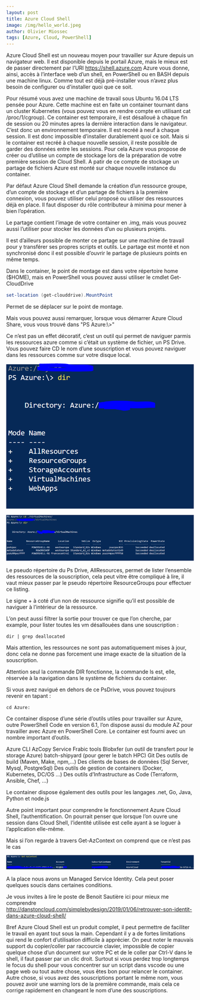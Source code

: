 ```yaml
---
layout: post
title: Azure Cloud Shell
image: /img/hello_world.jpeg
author: Olivier Miossec
tags: [Azure, Cloud, PowerShell]
---
```


Azure Cloud Shell est un nouveau moyen pour travailler sur Azure depuis un navigateur web. Il est disponible depuis le portail Azure, mais le mieux est de passer directement par l’URI https://shell.azure.com 
Azure vous donne, ainsi,  accès à l’interface web d’un shell, en PowerShell ou en BASH depuis une machine linux. 
Comme tout est déjà pré-installer vous n’avez plus besoin de configurer ou d'installer quoi que ce soit.  

Pour résumé vous avez une machine de travail sous Ubuntu 16.04 LTS pensée pour Azure. Cette machine est en faite un container tournant dans un cluster Kubernetes (vous pouvez vous en rendre compte en utilisant cat /proc/1/cgroup). 
Ce container est temporaire, il est désalloué à chaque fin de session ou 20 minutes apres la dernière interaction dans le navigateur. 
C’est donc un environnement temporaire. Il est recréé à neuf à chaque session. Il est donc impossible d’installer durablement quoi ce soit. 
Mais si le container est recréé à chaque nouvelle session, il reste possible de garder des données entre les sessions. Pour cela Azure vous propose de créer ou d’utilise un compte de stockage lors de la préparation de votre première session de Cloud Shell. A patir de ce compte de stockage un partage de fichiers Azure est monté sur chaque nouvelle instance du container. 

Par défaut Azure Cloud Shell demande la création d’un ressource groupe, d’un compte de stockage et d’un partage de fichiers à la première connexion, vous pouvez utiliser celui proposé ou utiliser des ressources déjà en place. Il faut disposer du rôle contributeur à minima pour mener à bien l’opération. 

Le partage contient l’image de votre container en .img, mais vous pouvez aussi l’utiliser pour stocker les données d’un ou plusieurs projets. 

Il est d’ailleurs possible de monter ce partage sur une machine de travail pour y transférer ses propres scripts et outils. Le partage est monté et non synchronisé donc il est possible d’ouvrir le partage de plusieurs points en même temps. 

Dans le container, le point de montage est dans votre répertoire home ($HOME), mais en PowerShell vous pouvez aussi utiliser le cmdlet Get-CloudDrive

````Powershell 
set-location (get-clouddrive).MountPoint 
````

Permet de se déplacer sur le point de montage.

Mais vous pouvez aussi remarquer, lorsque vous démarrer Azure Cloud Share, vous vous trouvé dans "PS Azure:\\>"

Ce n’est pas un effet décoratif, c’est un outil qui permet de naviguer parmis les ressources azure comme si c’était un système de fichier, un PS Drive. 
Vous pouvez faire CD le nom d’une souscription et vous pouvez naviguer dans les ressources comme sur votre disque local. 

![image-center](/img/azshell/AzureDrive2.PNG)


![image-center](/img/azshell/AzureDrive.PNG)

Le pseudo répertoire du Ps Drive, AllResources, permet de lister l’ensemble des ressources de la souscription, cela peut vitre être compliqué à lire, il vaut mieux passer par le pseudo répertoire ResourceGroups pour effectuer ce listing.

Le signe + à coté d’un non de ressource signifie qu’il est possible de naviguer à l’intérieur de la ressource.

L’on peut aussi filtrer la sortie pour trouver ce que l’on cherche, par example, pour lister toutes les vm désallouées dans une souscription : 

````
dir | grep deallocated
````

Mais attention, les ressources ne sont pas automatiquement mises à jour, donc cela ne donne pas forcement une image exacte de la situation de la souscription. 

Attention seul la commande DIR fonctionne, la commande ls est, elle, réservée à la navigation dans le système de fichiers du container.

Si vous avez navigué en dehors de ce PsDrive, vous pouvez toujours revenir en tapant : 

````
cd Azure:
````

Ce container dispose d’une série d’outils utiles pour travailler sur Azure, outre PowerShell Code en version 6.1, l’on dispose aussi du module AZ pour travailler avec Azure en PowerShell Core. Le container est fourni avec un nombre important d’outils.

Azure CLI
AzCopy
Service Frabic tools 
Blobxfer (un outil de transfert pour le storage Azure)
batch-shipyard (pour gerer le batch HPC)
Git
Des outils de build (Maven, Make, npm,…)
Des clients de bases de données (Sql Server, Mysql, PostgreSql)
Des outils de gestion de containers (Docker, Kubernetes, DC/OS …)
Des outils d’Infrastructure as Code (Terraform, Ansible, Chef, …)

Le container dispose également des outils pour les langages .net, Go, Java, Python et node.js

Autre point important pour comprendre le fonctionnement Azure Cloud Shell, l’authentification. On pourrait penser que lorsque l’on ouvre une session dans Cloud Shell, l’identité utilisée est celle ayant à se loguer à l’application elle-même. 

Mais si l’on regarde à travers Get-AzContext on comprend que ce n’est pas le cas 

![image-center](/img/azshell/Msi.PNG)

A la place nous avons un Managed Service Identity. Cela peut poser quelques soucis dans certaines conditions.

Je vous invites à lire le poste de Benoit Sautière ici pour mieux me comprendre
http://danstoncloud.com/simplebydesign/2019/01/06/retrouver-son-identit-dans-azure-cloud-shell/



Bref Azure Cloud Shell est un produit complet, il peut permettre de faciliter le travail en ayant tout sous la main.
Cependant il y a de fortes limitations qui rend le confort d’utilisation difficile à apprécier.
On peut noter le mauvais support du copier/coller par raccourcie clavier, impossible de copier quelque chose d’un document sur votre PC et de le coller par Ctrl-V dans le shell, il faut passer par un clic droit. 
Surtout si vous perdez trop longtemps le focus du shell pour vous concentrer sur un script dans vscode ou une page web ou tout autre chose, vous êtes bon pour relancer le container.
Autre chose, si vous avez des souscriptions portant le même nom, vous pouvez avoir une warning lors de la première commande, mais cela ce corrige rapidement en changeant le nom d’une des souscriptions. 
